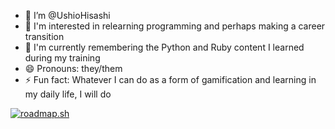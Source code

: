 - 👋 I’m @UshioHisashi
- 👀 I'm interested in relearning programming and perhaps making a career transition
- 🌱 I'm currently remembering the Python and Ruby content I learned during my training
- 😄 Pronouns: they/them
- ⚡ Fun fact: Whatever I can do as a form of gamification and learning in my daily life, I will do

[![roadmap.sh](https://roadmap.sh/card/tall/6734f504e86e9ff4d2974c7f?variant=dark)](https://roadmap.sh)

<!---
UshioHisashi/UshioHisashi is a ✨ special ✨ repository because its `README.md` (this file) appears on your GitHub profile.
You can click the Preview link to take a look at your changes.
--->

